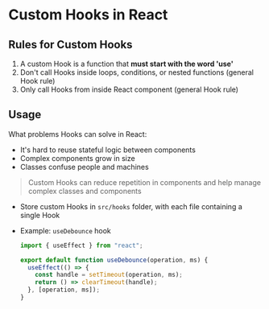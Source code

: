 # Custom Hooks in React

## Rules for Custom Hooks
1. A custom Hook is a function that **must start with the word 'use'**
2. Don't call Hooks inside loops, conditions, or nested functions (general Hook rule)
3. Only call Hooks from inside React component (general Hook rule)

## Usage
What problems Hooks can solve in React:
* It's hard to reuse stateful logic between components
* Complex components grow in size
* Classes confuse people and machines

> Custom Hooks can reduce repetition in components and help manage complex classes and components

* Store custom Hooks in `src/hooks` folder, with each file containing a single Hook

* Example: `useDebounce` hook
  ```jsx
  import { useEffect } from "react";

  export default function useDebounce(operation, ms) {
    useEffect(() => {
      const handle = setTimeout(operation, ms);
      return () => clearTimeout(handle);
    }, [operation, ms]);
  }
  ```
